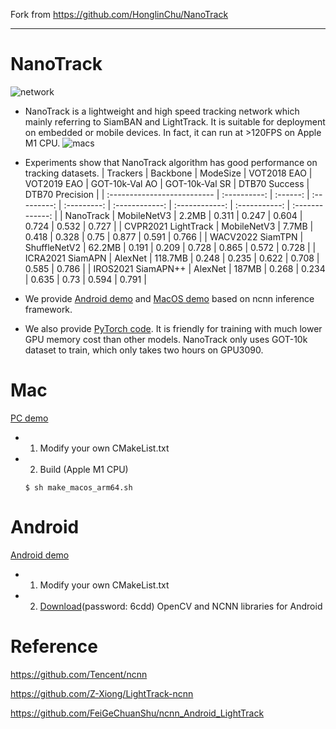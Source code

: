 Fork from https://github.com/HonglinChu/NanoTrack

_________________________________

# NanoTrack 

![network](./image/nanotrack_network.png)

- NanoTrack is a lightweight and high speed tracking network which mainly referring to SiamBAN and LightTrack. It is suitable for deployment on embedded or mobile devices. In fact, it can run at >120FPS on Apple M1 CPU.
![macs](./image/calculate.png) 
- Experiments show that NanoTrack algorithm has good performance on tracking datasets.
    | Trackers            |   Backbone   | ModeSize | VOT2018 EAO | VOT2019 EAO | GOT-10k-Val AO | GOT-10k-Val SR | DTB70 Success | DTB70 Precision |
    | :-------------------------- | :----------: | :------: | :---------: | :---------: | :------------: | :------------: | :-----------: | :-------------: |
    | NanoTrack           | MobileNetV3  |  2.2MB   |    0.311    |    0.247    |     0.604      |     0.724      |     0.532     |      0.727      |
    | CVPR2021 LightTrack | MobileNetV3  |  7.7MB   |    0.418    |    0.328    |      0.75      |     0.877      |     0.591     |      0.766      |
    | WACV2022 SiamTPN    | ShuffleNetV2 |  62.2MB  |    0.191    |    0.209    |     0.728      |     0.865      |     0.572     |      0.728      |
    | ICRA2021 SiamAPN    |   AlexNet    | 118.7MB  |    0.248    |    0.235    |     0.622      |     0.708   |     0.585     |      0.786      |
    | IROS2021 SiamAPN++  |   AlexNet    |  187MB   |    0.268    |    0.234    |     0.635      |      0.73      |     0.594     |      0.791      |

- We provide [Android demo](https://github.com/HonglinChu/NanoTrack/tree/master/ncnn_android_nanotrack) and [MacOS demo](https://github.com/HonglinChu/NanoTrack/tree/master/ncnn_macos_nanotrack) based on ncnn inference framework. 

- We also provide [PyTorch code](https://github.com/HonglinChu/SiamTrackers/tree/master/NanoTrack). It is friendly for training with much lower GPU memory cost than other models. NanoTrack only uses GOT-10k dataset to train, which only takes two hours on GPU3090.

# Mac

[PC demo](https://www.bilibili.com/video/BV1HY4y1q7B6?spm_id_from=333.999.0.0)


- 1. Modify your own CMakeList.txt

- 2. Build (Apple M1 CPU) 

    ```
    $ sh make_macos_arm64.sh 
    ```

# Android

[Android demo](https://www.bilibili.com/video/BV1eY4y1p7Cb?spm_id_from=333.999.0.0)

- 1. Modify your own CMakeList.txt

- 2. [Download](https://pan.baidu.com/s/1Yu1bpSKG-02fC5qekWXcLw)(password: 6cdd) OpenCV and NCNN libraries for Android 

# Reference  

https://github.com/Tencent/ncnn

https://github.com/Z-Xiong/LightTrack-ncnn

https://github.com/FeiGeChuanShu/ncnn_Android_LightTrack

